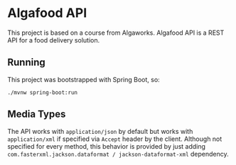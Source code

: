 # Algafood API

This project is based on a course from Algaworks. Algafood API is a REST API for a food delivery solution.

## Running

This project was bootstrapped with Spring Boot, so:

```
./mvnw spring-boot:run
``` 

## Media Types

The API works with `application/json` by default but works with `application/xml` if specified via `Accept` header by the client.
Although not specified for every method, this behavior is provided by just adding `com.fasterxml.jackson.dataformat / jackson-dataformat-xml` dependency.
